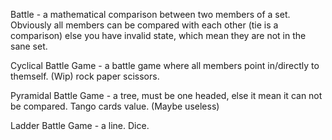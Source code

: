 


Battle - a mathematical comparison between two members of a set. Obviously all members can be compared with each other (tie is a comparison) else you have invalid state, which mean they are not in the sane set. 

Cyclical Battle Game - a battle game where all members point in/directly to themself. (Wip) rock paper scissors. 

Pyramidal Battle Game - a tree, must be one headed, else it mean it can not be compared. Tango cards value. (Maybe useless)

Ladder Battle Game - a line. Dice. 
